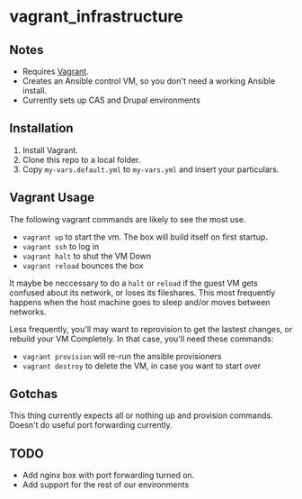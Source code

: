 # vagrant_infrastructure

##  Notes

* Requires [Vagrant](https://www.vagrantup.com/downloads.html). 
* Creates an Ansible control VM, so you don't need a working Ansible install.
* Currently sets up CAS and Drupal environments

## Installation

1. Install Vagrant.
1. Clone this repo to a local folder.
1. Copy `my-vars.default.yml` to `my-vars.yml` and insert your particulars.


## Vagrant Usage 

The following vagrant commands are likely to see the most use. 

* `vagrant up` to start the vm. The box will build itself on first startup. 
* `vagrant ssh` to log in
* `vagrant halt` to shut the VM Down
* `vagrant reload` bounces the box

It maybe be neccessary to do a `halt` or `reload` if the guest VM gets confused about its network, or loses its fileshares. This most frequently happens when the host machine goes to sleep and/or moves between networks.

Less frequently, you'll may want to reprovision to get the lastest changes, or rebuild your VM Completely. In that case, you'll need these commands:
* `vagrant provision` will re-run the ansible provisioners
* `vagrant destroy` to delete the VM, in case you want to start over

## Gotchas

This thing currently expects all or nothing up and provision commands. Doesn't do useful port forwarding currently.

## TODO

* Add nginx box with port forwarding turned on.
* Add support for the rest of our environments
